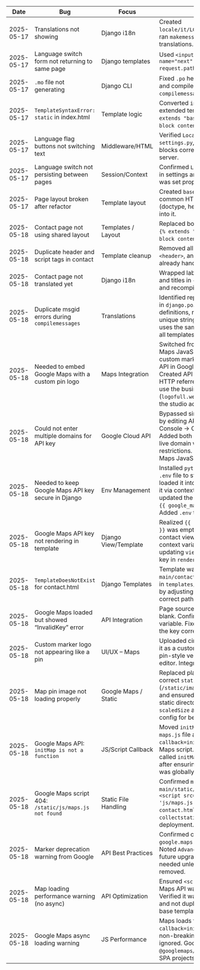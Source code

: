 Date        | Bug                                               | Focus           | Solution
------------|---------------------------------------------------|------------------|--------------------------------------------------------------------------------------------
2025-05-17  | Translations not showing                          | Django i18n      | Created `locale/it/LC_MESSAGES/django.po`, ran `makemessages`, and edited translations.
2025-05-17  | Language switch form not returning to same page   | Django templates | Used `<input type="hidden" name="next" value="{{ request.path }}">` in each form.
2025-05-17  | `.mo` file not generating                         | Django CLI       | Fixed `.po` header syntax errors and compiled translations with `compilemessages`.
2025-05-17  | `TemplateSyntaxError: static` in index.html       | Template logic   | Converted `index.html` into an extended template using `{% extends "base.html" %}` and `{% block content %}`.
2025-05-17  | Language flag buttons not switching text          | Middleware/HTML  | Verified `LocaleMiddleware` in `settings.py`, used `{% trans %}` blocks correctly, and restarted server.
2025-05-17  | Language switch not persisting between pages      | Session/Context  | Confirmed `LANGUAGE_COOKIE_NAME` in settings and `django_language` was set properly.
2025-05-17  | Page layout broken after refactor                 | Template layout  | Created `base.html`, moved common HTML structure (doctype, head, navbar, scripts) into it.
2025-05-18  | Contact page not using shared layout          | Templates / Layout | Replaced boilerplate HTML with `{% extends "base.html" %}` and `{% block content %}`.
2025-05-18  | Duplicate header and script tags in contact   | Template cleanup   | Removed all redundant `<head>`, `<header>`, and `<script>` tags already handled by `base.html`.
2025-05-18  | Contact page not translated yet                 | Django i18n        | Wrapped labels, placeholders, and titles in `{% trans %}` blocks and recompiled messages.
| 2025-05-18 | Duplicate msgid errors during `compilemessages` | Translations   | Identified repeated `msgid` entries in `django.po`. Removed duplicate definitions, retaining only one per unique string. Verified that Django uses the same translation across all templates. |
| 2025-05-18 | Needed to embed Google Maps with a custom pin logo       | Maps Integration | Switched from iframe to Google Maps JavaScript API to support custom markers. Enabled Maps API in Google Cloud Console. Created API key, restricted it to HTTP referrers, and prepared to use the business logo (`logofull.webp`) as a map pin at the studio address. |
| 2025-05-18 | Could not enter multiple domains for API key  | Google Cloud API  | Bypassed single-entry pop-up by editing API key via Cloud Console → Credentials tab. Added both `127.0.0.1:8000/*` and live domain with HTTP referrer restrictions. Locked API usage to Maps JavaScript only. |
| 2025-05-18 | Needed to keep Google Maps API key secure in Django      | Env Management    | Installed `python-decouple`, created `.env` file to store the API key, loaded it into `settings.py`, passed it via context to template, and updated the `<script>` tag to use `{{ google_maps_api_key }}`. Added `.env` to `.gitignore`. |
| 2025-05-18 | Google Maps API key not rendering in template          | Django View/Template | Realized `{{ google_maps_api_key }}` was empty. Traced it to the contact view not passing the context variable. Fixed by updating `views.py` to include the key in `render()`. |
| 2025-05-18 | `TemplateDoesNotExist` for contact.html                | Django Templates  | Template was expected in `main/contact.html` but was stored in `templates/contact.html`. Fixed by adjusting `views.py` to use the correct path. |
| 2025-05-18 | Google Maps loaded but showed “InvalidKey” error       | API Integration   | Page source showed `key=` was blank. Confirmed missing context variable. Fixed view logic to pass the key correctly.                 |
| 2025-05-18 | Custom marker logo not appearing like a pin            | UI/UX – Maps      | Uploaded circular logo and styled it as a custom marker. Created a pin-style version using a vector editor. Integrated into the map. |
| 2025-05-18 | Map pin image not loading properly                            | Google Maps / Static | Replaced placeholder with correct `static` path (`/static/images/map_pin.webp`) and ensured the file existed in the static directory. Adjusted `scaledSize` and `anchor` in marker config for better positioning. |
| 2025-05-18 | Google Maps API: `initMap is not a function`                  | JS/Script Callback    | Moved `initMap` into an external `maps.js` file and removed `callback=initMap` from Google Maps script. Instead, manually called `initMap()` from the JS file after ensuring `window.initMap` was globally available. |
| 2025-05-18 | Google Maps script 404: `/static/js/maps.js not found`        | Static File Handling  | Confirmed `maps.js` was located at `main/static/js/maps.js`. Updated `<script src="{% static 'js/maps.js' %}"></script>` in `contact.html` and ran `collectstatic` if needed for deployment. |
| 2025-05-18 | Marker deprecation warning from Google                        | API Best Practices    | Confirmed current `google.maps.Marker` still functions. Noted `AdvancedMarkerElement` as future upgrade path. No action needed unless deprecated API is removed. |
| 2025-05-18 | Map loading performance warning (no async)                    | API Optimization      | Ensured `<script>` tag for Google Maps API was set to `async defer`. Verified it was only loaded once and not duplicated elsewhere in base template. |
| 2025-05-18 | Google Maps async loading warning        | JS Performance       | Maps loads fine using standard `callback=initMap`. Warning is non-breaking and can be safely ignored. Google recommends `@googlemaps/js-api-loader` for SPA projects. |